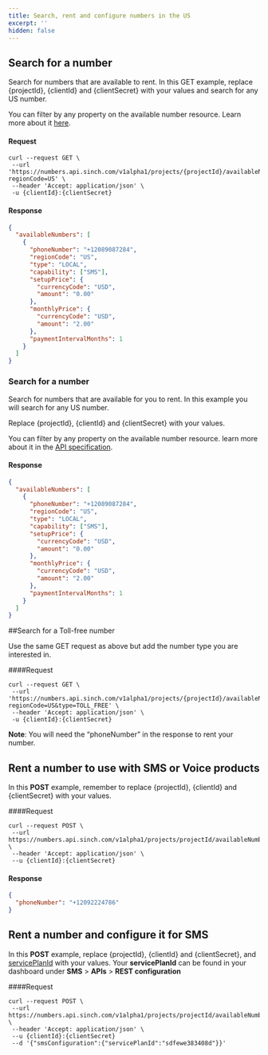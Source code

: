 ```yaml
---
title: Search, rent and configure numbers in the US
excerpt: ''
hidden: false
---
```



## Search for a number

Search for numbers that are available to rent. In this GET example, replace {projectId}, {clientId} and {clientSecret} with your values and search for any US number.

You can filter by any property on the available number resource. Learn more about it [here](https://developers.sinch.com/reference#numberservice_listavailablenumbers).

#### Request

```shell
curl --request GET \
 --url 'https://numbers.api.sinch.com/v1alpha1/projects/{projectId}/availableNumbers?regionCode=US' \
 --header 'Accept: application/json' \
 -u {clientId}:{clientSecret}
```

#### Response

```json
{
  "availableNumbers": [
    {
      "phoneNumber": "+12089087284",
      "regionCode": "US",
      "type": "LOCAL",
      "capability": ["SMS"],
      "setupPrice": {
        "currencyCode": "USD",
        "amount": "0.00"
      },
      "monthlyPrice": {
        "currencyCode": "USD",
        "amount": "2.00"
      },
      "paymentIntervalMonths": 1
    }
  ]
}
```


### Search for a number

Search for numbers that are available for you to rent. In this example you will search for any US number.


Replace {projectId}, {clientId} and {clientSecret} with your values. 

You can filter by any property on the available number resource. learn more about it in the [API specification](https://developers.sinch.com/reference#numberservice_listavailablenumbers).  


#### Response

```json
{
  "availableNumbers": [
    {
      "phoneNumber": "+12089087284",
      "regionCode": "US",
      "type": "LOCAL",
      "capability": ["SMS"],
      "setupPrice": {
        "currencyCode": "USD",
        "amount": "0.00"
      },
      "monthlyPrice": {
        "currencyCode": "USD",
        "amount": "2.00"
      },
      "paymentIntervalMonths": 1
    }
  ]
}
```

##Search for a Toll-free number

Use the same GET request as above but add the number type you are interested in.

####Request

```shell
curl --request GET \
 --url 'https://numbers.api.sinch.com/v1alpha1/projects/{projectId}/availableNumbers?regionCode=US&type=TOLL_FREE' \
 --header 'Accept: application/json' \
 -u {clientId}:{clientSecret}
```
**Note**: You will need the “phoneNumber” in the response to rent your number.


## Rent a number to use with SMS or Voice products

In this **POST** example, remember to replace {projectId}, {clientId} and {clientSecret} with your values.

####Request

```shell
curl --request POST \
 --url https://numbers.api.sinch.com/v1alpha1/projects/projectId/availableNumbers/+12089087284:rent \
 --header 'Accept: application/json' \
 --u {clientId}:{clientSecret} 
```

#### Response

```json
{
  "phoneNumber": "+12092224786"
}
```

## Rent a number and configure it for SMS

In this **POST** example, replace {projectId}, {clientId} and {clientSecret}, and [servicePlanId](https://dashboard.sinch.com/sms/api) with your values. Your **servicePlanId** can be found in your dashboard under **SMS** > **APIs** > **REST configuration**

####Request

```shell
curl --request POST \
 --url https://numbers.api.sinch.com/v1alpha1/projects/projectId/availableNumbers/+12089087284:rent \
 --header 'Accept: application/json' \
 --u {clientId}:{clientSecret} 
 --d '{"smsConfiguration":{"servicePlanId":"sdfewe383408d"}}'
```



